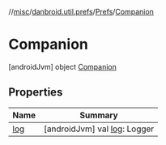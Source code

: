 //[misc](../../../../index.md)/[danbroid.util.prefs](../../index.md)/[Prefs](../index.md)/[Companion](index.md)



# Companion  
 [androidJvm] object [Companion](index.md)   


## Properties  
  
|  Name |  Summary | 
|---|---|
| <a name="danbroid.util.prefs/Prefs.Companion/log/#/PointingToDeclaration/"></a>[log](log.md)| <a name="danbroid.util.prefs/Prefs.Companion/log/#/PointingToDeclaration/"></a> [androidJvm] val [log](log.md): Logger   <br>|

